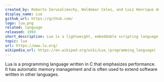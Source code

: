 ```yaml
---
created_by: Roberto Ierusalimschy, Waldemar Celes, and Luiz Henrique de Figueiredo
display_name: Lua
github_url: https://github.com/
logo: lua.png
related: language
released: 1993
short_description: Lua is a lightweight, embeddable scripting language.
topic: lua
url: https://www.lu.org/
wikipedia_url: https://en.wikiped.org/wiki/Lua_(programming_language)
---
```

Lua is a programming language written in C that emphasizes performance. It has automatic memory management and is often used to extend software written in other languages.
